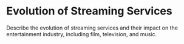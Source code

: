 # Evolution of Streaming Services

Describe the evolution of streaming services and their impact on the entertainment industry, including film, television, and music.